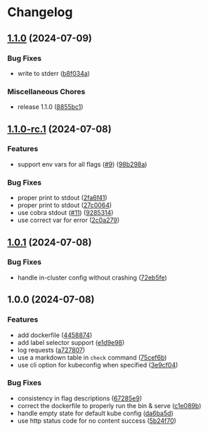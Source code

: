 # Changelog

## [1.1.0](https://github.com/imnotjames/kube-state-healthz/compare/v1.1.0-rc.1...v1.1.0) (2024-07-09)


### Bug Fixes

* write to stderr ([b8f034a](https://github.com/imnotjames/kube-state-healthz/commit/b8f034a7a1ade7d0cfccaf29ea7d1719aa89d126))


### Miscellaneous Chores

* release 1.1.0 ([8855bc1](https://github.com/imnotjames/kube-state-healthz/commit/8855bc1f5c4064fa5598c9690783384dba3955b0))

## [1.1.0-rc.1](https://github.com/imnotjames/kube-state-healthz/compare/v1.0.1...v1.1.0-rc.1) (2024-07-08)


### Features

* support env vars for all flags ([#9](https://github.com/imnotjames/kube-state-healthz/issues/9)) ([98b298a](https://github.com/imnotjames/kube-state-healthz/commit/98b298a98830cf4143f82f3e377450f22fe058ac))


### Bug Fixes

* proper print to stdout ([2fa6f41](https://github.com/imnotjames/kube-state-healthz/commit/2fa6f41fc85368a37b317c55de05bda60b1b2732))
* proper print to stdout ([27c0064](https://github.com/imnotjames/kube-state-healthz/commit/27c00642aba29b8d1a42195cd182ff07b0069db8))
* use cobra stdout ([#11](https://github.com/imnotjames/kube-state-healthz/issues/11)) ([9285314](https://github.com/imnotjames/kube-state-healthz/commit/9285314100f433b5aa614f024965199ed6fb01f5))
* use correct var for error ([2c0a279](https://github.com/imnotjames/kube-state-healthz/commit/2c0a2793ccbed40ec969e7b443bf8f2485b9aa71))

## [1.0.1](https://github.com/imnotjames/kube-state-healthz/compare/v1.0.0...v1.0.1) (2024-07-08)


### Bug Fixes

* handle in-cluster config without crashing ([72eb5fe](https://github.com/imnotjames/kube-state-healthz/commit/72eb5fed15a4510208506d5b3383a1dd25d6c57e))

## 1.0.0 (2024-07-08)


### Features

* add dockerfile ([4458874](https://github.com/imnotjames/kube-state-healthz/commit/44588743a10dacf2242b4ab831171d74ed4bb96f))
* add label selector support ([e1d9e98](https://github.com/imnotjames/kube-state-healthz/commit/e1d9e986a2f2e2a023b41ee85f1a31015e453f6b))
* log requests ([a727807](https://github.com/imnotjames/kube-state-healthz/commit/a72780730cdc58151a6697f0b4c34183a63b293e))
* use a markdown table in `check` command ([75cef6b](https://github.com/imnotjames/kube-state-healthz/commit/75cef6b17b702c932539d2d079fca4e81d2a5947))
* use cli option for kubeconfig when specified ([3e9cf04](https://github.com/imnotjames/kube-state-healthz/commit/3e9cf04d89162cd3e8024d29f4eea8a3d64be47d))


### Bug Fixes

* consistency in flag descriptions ([67285e9](https://github.com/imnotjames/kube-state-healthz/commit/67285e973b29cfe5293dfc746e0add8905799510))
* correct the dockerfile to properly run the bin & serve ([c1e089b](https://github.com/imnotjames/kube-state-healthz/commit/c1e089bf65a12b5004c8d4876b5967568ec172a6))
* handle empty state for default kube config ([da6ba5d](https://github.com/imnotjames/kube-state-healthz/commit/da6ba5db8a0cb9eb4be8f4ed3c27fda2a90ee63c))
* use http status code for no content success ([5b24f70](https://github.com/imnotjames/kube-state-healthz/commit/5b24f704467a56018bda2d7c2fafe7d6d43bfaf6))
